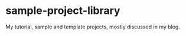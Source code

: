 sample-project-library
======================

My tutorial, sample and template projects, mostly discussed in my blog.